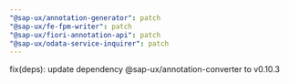 ```yaml
---
"@sap-ux/annotation-generator": patch
"@sap-ux/fe-fpm-writer": patch
"@sap-ux/fiori-annotation-api": patch
"@sap-ux/odata-service-inquirer": patch
---
```


fix(deps): update dependency @sap-ux/annotation-converter to v0.10.3

